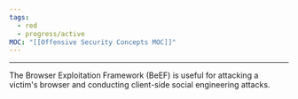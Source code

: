 ```yaml
---
tags:
  - red
  - progress/active
MOC: "[[Offensive Security Concepts MOC]]"
---
```

-- --

The Browser Exploitation Framework (BeEF) is useful for attacking a victim's browser and conducting client-side social engineering attacks.